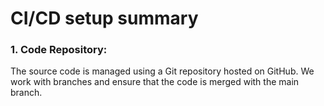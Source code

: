 # CI/CD setup summary

### 1. Code Repository:
The source code is managed using a Git repository hosted on GitHub. We work with branches and ensure that the code is merged with the main branch.





